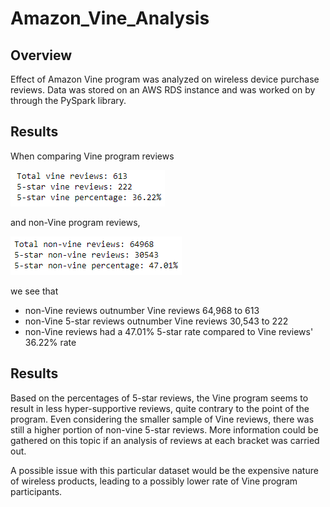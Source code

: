 # Amazon_Vine_Analysis
## Overview
Effect of Amazon Vine program was analyzed on wireless device purchase reviews. Data was stored on an AWS RDS instance and was worked on by through the PySpark library.

## Results
When comparing Vine program reviews

![](images/vine_yes.png)

and non-Vine program reviews,

![](images/vine_no.png)

we see that

- non-Vine reviews outnumber Vine reviews 64,968 to 613
- non-Vine 5-star reviews outnumber Vine reviews 30,543 to 222
- non-Vine reviews had a 47.01% 5-star rate compared to Vine reviews' 36.22% rate

## Results
Based on the percentages of 5-star reviews, the Vine program seems to result in less hyper-supportive reviews, quite contrary to the point of the program. Even considering the smaller sample of Vine reviews, there was still a higher portion of non-vine 5-star reviews. More information could be gathered on this topic if an analysis of reviews at each bracket was carried out.

A possible issue with this particular dataset would be the expensive nature of wireless products, leading to a possibly lower rate of Vine program participants.
